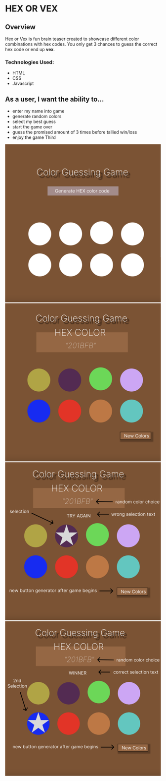 # HEX OR VEX

## Overview
Hex or Vex is fun brain teaser created to showcase different color combinations with hex codes. You only get 3 chances to guess the correct hex code or end up **vex**.

### Technologies Used:
- HTML
- CSS
- Javascript



## As a user, I want the ability to...
- enter my name into game
- generate random colors
- select my best guess
- start the game over
- guess the promised amount of 3 times before tallied win/loss
- enjoy the game
Third

![](FirstPIC.png)
![](SECONDpic.png)
![](Thirdpic.png)
![](fourthPic.png)
